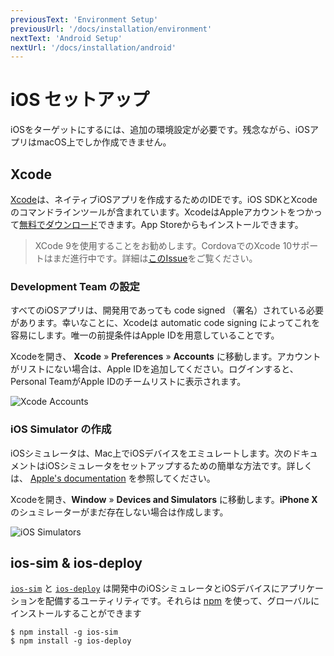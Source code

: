 ```yaml
---
previousText: 'Environment Setup'
previousUrl: '/docs/installation/environment'
nextText: 'Android Setup'
nextUrl: '/docs/installation/android'
---
```


# iOS セットアップ

iOSをターゲットにするには、追加の環境設定が必要です。残念ながら、iOSアプリはmacOS上でしか作成できません。

## Xcode

<a href="https://developer.apple.com/xcode/" target="_blank">Xcode</a>は、ネイティブiOSアプリを作成するためのIDEです。iOS SDKとXcodeのコマンドラインツールが含まれています。XcodeはAppleアカウントをつかって<a href="https://developer.apple.com/download/" target="_blank">無料でダウンロード</a>できます。App Storeからもインストールできます。

<blockquote>
  <p>XCode 9を使用することをお勧めします。CordovaでのXcode 10サポートはまだ進行中です。詳細は<a href="https://github.com/apache/cordova-ios/issues/407" target="_blank">このIssue</a>をご覧ください。</p>
</blockquote>


### Development Team の設定

すべてのiOSアプリは、開発用であっても code signed （署名）されている必要があります。幸いなことに、Xcodeは automatic code signing によってこれを容易にします。唯一の前提条件はApple IDを用意していることです。

Xcodeを開き、 **Xcode** &raquo; **Preferences** &raquo; **Accounts** に移動します。アカウントがリストにない場合は、Apple IDを追加してください。ログインすると、Personal TeamがApple IDのチームリストに表示されます。

![Xcode Accounts](/docs/assets/img/installation/ios-xcode-accounts.png)

### iOS Simulator の作成

iOSシミュレータは、Mac上でiOSデバイスをエミュレートします。次のドキュメントはiOSシミュレータをセットアップするための簡単な方法です。詳しくは、 <a href="https://developer.apple.com/library/content/documentation/IDEs/Conceptual/simulator_help_topics/Chapter/Chapter.html" target="_blank">Apple's documentation</a> を参照してください。

Xcodeを開き、**Window** &raquo; **Devices and Simulators** に移動します。**iPhone X** のシュミレーターがまだ存在しない場合は作成します。

![iOS Simulators](/docs/assets/img/installation/ios-xcode-simulators-setup.png)

## ios-sim & ios-deploy

<a href="https://github.com/phonegap/ios-sim" target="_blank">`ios-sim`</a> と <a href="https://github.com/phonegap/ios-deploy" target="_blank">`ios-deploy`</a> は開発中のiOSシミュレータとiOSデバイスにアプリケーションを配備するユーティリティです。それらは [npm](/docs/faq/glossary#npm) を使って、グローバルにインストールすることができます

```shell
$ npm install -g ios-sim
$ npm install -g ios-deploy
```

